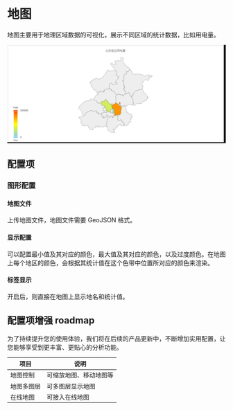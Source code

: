 # 地图

地图主要用于地理区域数据的可视化，展示不同区域的统计数据，比如用电量。

![地图示例](./images/map-demo.png)

## 配置项

### 图形配置

#### 地图文件

上传地图文件，地图文件需要 GeoJSON 格式。

#### 显示配置

可以配置最小值及其对应的颜色，最大值及其对应的颜色，以及过度颜色。在地图上每个地区的颜色，会根据其统计值在这个色带中位置所对应的颜色来渲染。

#### 标签显示

开启后，则直接在地图上显示地名和统计值。

## 配置项增强 roadmap

为了持续提升您的使用体验，我们将在后续的产品更新中，不断增加实用配置，让您能够享受到更丰富、更贴心的分析功能。

| 项目       | 说明                                                         |
|------------|-------------------------------------------------------------|
| 地图控制 | 可缩放地图、移动地图等        |
| 地图多图层  | 可多图层显示地图          |
| 在线地图  | 可接入在线地图          |
